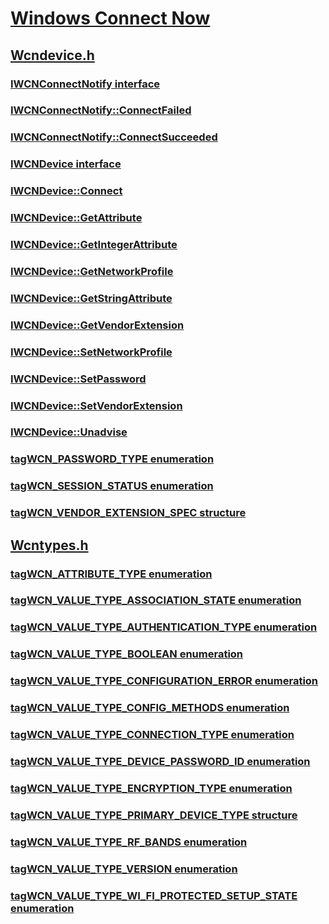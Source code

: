 # [Windows Connect Now](index.md)
## [Wcndevice.h](../wcndevice/index.md)
### [IWCNConnectNotify interface](../wcndevice/nn-wcndevice-iwcnconnectnotify.md)
### [IWCNConnectNotify::ConnectFailed](../wcndevice/nf-wcndevice-iwcnconnectnotify-connectfailed.md)
### [IWCNConnectNotify::ConnectSucceeded](../wcndevice/nf-wcndevice-iwcnconnectnotify-connectsucceeded.md)
### [IWCNDevice interface](../wcndevice/nn-wcndevice-iwcndevice.md)
### [IWCNDevice::Connect](../wcndevice/nf-wcndevice-iwcndevice-connect.md)
### [IWCNDevice::GetAttribute](../wcndevice/nf-wcndevice-iwcndevice-getattribute.md)
### [IWCNDevice::GetIntegerAttribute](../wcndevice/nf-wcndevice-iwcndevice-getintegerattribute.md)
### [IWCNDevice::GetNetworkProfile](../wcndevice/nf-wcndevice-iwcndevice-getnetworkprofile.md)
### [IWCNDevice::GetStringAttribute](../wcndevice/nf-wcndevice-iwcndevice-getstringattribute.md)
### [IWCNDevice::GetVendorExtension](../wcndevice/nf-wcndevice-iwcndevice-getvendorextension.md)
### [IWCNDevice::SetNetworkProfile](../wcndevice/nf-wcndevice-iwcndevice-setnetworkprofile.md)
### [IWCNDevice::SetPassword](../wcndevice/nf-wcndevice-iwcndevice-setpassword.md)
### [IWCNDevice::SetVendorExtension](../wcndevice/nf-wcndevice-iwcndevice-setvendorextension.md)
### [IWCNDevice::Unadvise](../wcndevice/nf-wcndevice-iwcndevice-unadvise.md)
### [tagWCN_PASSWORD_TYPE enumeration](../wcndevice/ne-wcndevice-tagwcn_password_type.md)
### [tagWCN_SESSION_STATUS enumeration](../wcndevice/ne-wcndevice-tagwcn_session_status.md)
### [tagWCN_VENDOR_EXTENSION_SPEC structure](../wcndevice/ns-wcndevice-tagwcn_vendor_extension_spec.md)
## [Wcntypes.h](../wcntypes/index.md)
### [tagWCN_ATTRIBUTE_TYPE enumeration](../wcntypes/ne-wcntypes-tagwcn_attribute_type.md)
### [tagWCN_VALUE_TYPE_ASSOCIATION_STATE enumeration](../wcntypes/ne-wcntypes-tagwcn_value_type_association_state.md)
### [tagWCN_VALUE_TYPE_AUTHENTICATION_TYPE enumeration](../wcntypes/ne-wcntypes-tagwcn_value_type_authentication_type.md)
### [tagWCN_VALUE_TYPE_BOOLEAN enumeration](../wcntypes/ne-wcntypes-tagwcn_value_type_boolean.md)
### [tagWCN_VALUE_TYPE_CONFIGURATION_ERROR enumeration](../wcntypes/ne-wcntypes-tagwcn_value_type_configuration_error.md)
### [tagWCN_VALUE_TYPE_CONFIG_METHODS enumeration](../wcntypes/ne-wcntypes-tagwcn_value_type_config_methods.md)
### [tagWCN_VALUE_TYPE_CONNECTION_TYPE enumeration](../wcntypes/ne-wcntypes-tagwcn_value_type_connection_type.md)
### [tagWCN_VALUE_TYPE_DEVICE_PASSWORD_ID enumeration](../wcntypes/ne-wcntypes-tagwcn_value_type_device_password_id.md)
### [tagWCN_VALUE_TYPE_ENCRYPTION_TYPE enumeration](../wcntypes/ne-wcntypes-tagwcn_value_type_encryption_type.md)
### [tagWCN_VALUE_TYPE_PRIMARY_DEVICE_TYPE structure](../wcntypes/ns-wcntypes-tagwcn_value_type_primary_device_type.md)
### [tagWCN_VALUE_TYPE_RF_BANDS enumeration](../wcntypes/ne-wcntypes-tagwcn_value_type_rf_bands.md)
### [tagWCN_VALUE_TYPE_VERSION enumeration](../wcntypes/ne-wcntypes-tagwcn_value_type_version.md)
### [tagWCN_VALUE_TYPE_WI_FI_PROTECTED_SETUP_STATE enumeration](../wcntypes/ne-wcntypes-tagwcn_value_type_wi_fi_protected_setup_state.md)
